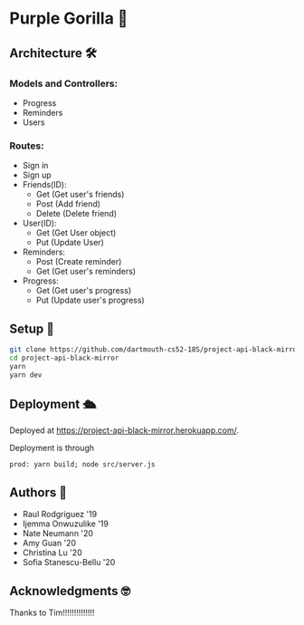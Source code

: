 # Purple Gorilla 🦍

## Architecture 🛠
  ### Models and Controllers:
  * Progress
  * Reminders
  * Users
  
  ### Routes:
  * Sign in
  * Sign up
  * Friends(ID):
    * Get (Get user's friends)
    * Post (Add friend)
    * Delete (Delete friend)
  * User(ID):
    * Get (Get User object)
    * Put (Update User)
  * Reminders: 
    * Post (Create reminder)
    * Get (Get user's reminders)
  * Progress:
    * Get (Get user's progress)
    * Put (Update user's progress)

## Setup 🚀

```bash
git clone https://github.com/dartmouth-cs52-18S/project-api-black-mirror.git
cd project-api-black-mirror
yarn
yarn dev
```

## Deployment 🛳

Deployed at https://project-api-black-mirror.herokuapp.com/.

Deployment is through 
```
prod: yarn build; node src/server.js
```

## Authors 📝
* Raul Rodgriguez '19
* Ijemma Onwuzulike '19
* Nate Neumann '20
* Amy Guan '20
* Christina Lu '20
* Sofia Stanescu-Bellu '20

## Acknowledgments 🤓
Thanks to Tim!!!!!!!!!!!!!!

